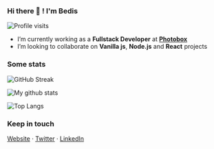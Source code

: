 ### Hi there 👋 ! I'm Bedis

![Profile visits](https://badges.pufler.dev/visits/bedis-elacheche/bedis-elacheche?label=Profile%20visits&style=flat-square)

- I’m currently working as a **Fullstack Developer** at **[Photobox](https://photobox.co.uk)**
- I’m looking to collaborate on **Vanilla js**, **Node.js** and **React** projects

### Some stats
![GitHub Streak](https://github-readme-streak-stats.herokuapp.com?user=bedis-elacheche&hide_border=true)

![My github stats](https://github-readme-stats.vercel.app/api?username=bedis-elacheche&count_private=true&show_icons=true&include_all_commits=true)

![Top Langs](https://github-readme-stats.vercel.app/api/top-langs/?username=bedis-elacheche&layout=compact)

### Keep in touch
[Website](https://bedis.elacheche.me) · [Twitter](https://twitter.com/_bedis) · [LinkedIn](https://www.linkedin.com/in/bedis-elacheche)
